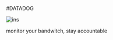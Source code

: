 #DATADOG 

![ins](https://github.com/user-attachments/assets/ee3799f5-3acf-45d0-83b5-a050c2e275f2)


monitor your bandwitch, stay accountable
